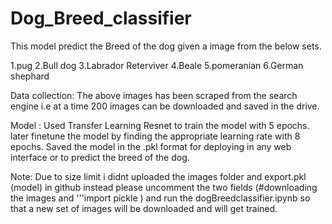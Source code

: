 # Dog_Breed_classifier

This model predict the Breed of the dog given a image from the below sets.

1.pug
2.Bull dog
3.Labrador Reterviver
4.Beale
5.pomeranian
6.German shephard

Data collection: The above images has been scraped from the search engine i.e at a time 200 images can be downloaded 
                  and saved in the drive.
                  
Model :         Used Transfer Learning Resnet to train the model with 5 epochs.
                later finetune the model by finding the appropriate learning rate with 8 epochs.
                Saved the model in the .pkl format for deploying in any web interface or to predict the breed of the dog.
                
   
Note: Due to size limit i didnt uploaded the images folder and export.pkl (model) in github instead please uncomment the two fields
        (#downloading the images and '''import pickle ) and run the dogBreedclassifier.ipynb so that a new set of images will be 
        downloaded and will get trained.
                
